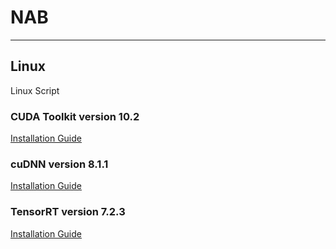 # NAB
---
## Linux
Linux Script

### CUDA Toolkit version 10.2
[Installation Guide](https://developer.nvidia.com/cuda-10.2-download-archive?target_os=Linux&target_arch=x86_64&target_distro=Ubuntu&target_version=1804&target_type=deblocal)

### cuDNN version 8.1.1 
[Installation Guide](https://docs.nvidia.com/deeplearning/cudnn/archives/cudnn-811/install-guide/index.html)

### TensorRT version 7.2.3
[Installation Guide]()